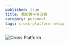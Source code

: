 ```yaml
---
published: true
title: 我的跨平台方案
category: personal
tags: cross-platform setup
---
```


![Cross Platform](https://goooooouwa.eu.org:8143/static/images/cross-platform.png)
